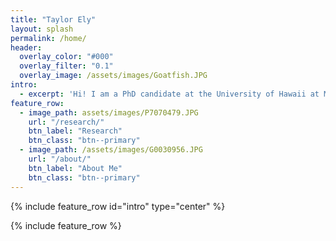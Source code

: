 ```yaml
---
title: "Taylor Ely"
layout: splash
permalink: /home/
header:
  overlay_color: "#000"
  overlay_filter: "0.1"
  overlay_image: /assets/images/Goatfish.JPG
intro: 
  - excerpt: 'Hi! I am a PhD candidate at the University of Hawaii at Manoa in the zoology candidate. Centered with `type="center"`'
feature_row:
  - image_path: assets/images/P7070479.JPG
    url: "/research/"
    btn_label: "Research"
    btn_class: "btn--primary"
  - image_path: /assets/images/G0030956.JPG
    url: "/about/"
    btn_label: "About Me"
    btn_class: "btn--primary"
---
```


{% include feature_row id="intro" type="center" %}

{% include feature_row %}
